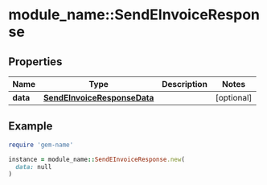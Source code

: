 # module_name::SendEInvoiceResponse

## Properties

| Name | Type | Description | Notes |
| ---- | ---- | ----------- | ----- |
| **data** | [**SendEInvoiceResponseData**](SendEInvoiceResponseData.md) |  | [optional] |

## Example

```ruby
require 'gem-name'

instance = module_name::SendEInvoiceResponse.new(
  data: null
)
```

